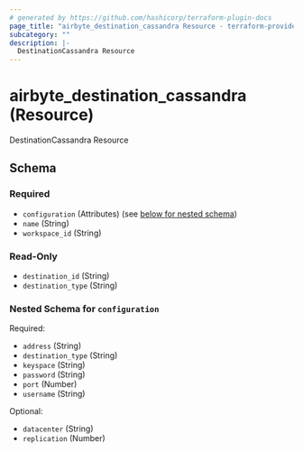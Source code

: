 ```yaml
---
# generated by https://github.com/hashicorp/terraform-plugin-docs
page_title: "airbyte_destination_cassandra Resource - terraform-provider-airbyte"
subcategory: ""
description: |-
  DestinationCassandra Resource
---
```


# airbyte_destination_cassandra (Resource)

DestinationCassandra Resource



<!-- schema generated by tfplugindocs -->
## Schema

### Required

- `configuration` (Attributes) (see [below for nested schema](#nestedatt--configuration))
- `name` (String)
- `workspace_id` (String)

### Read-Only

- `destination_id` (String)
- `destination_type` (String)

<a id="nestedatt--configuration"></a>
### Nested Schema for `configuration`

Required:

- `address` (String)
- `destination_type` (String)
- `keyspace` (String)
- `password` (String)
- `port` (Number)
- `username` (String)

Optional:

- `datacenter` (String)
- `replication` (Number)


